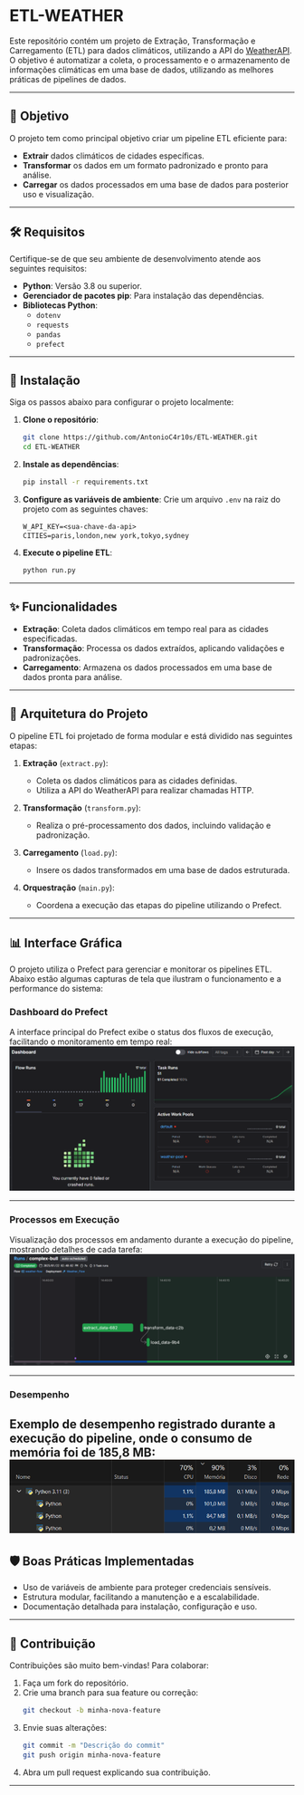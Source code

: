 # ETL-WEATHER

Este repositório contém um projeto de Extração, Transformação e Carregamento (ETL) para dados climáticos, utilizando a API do [WeatherAPI](https://www.weatherapi.com/). O objetivo é automatizar a coleta, o processamento e o armazenamento de informações climáticas em uma base de dados, utilizando as melhores práticas de pipelines de dados.

---

## 🌟 **Objetivo**

O projeto tem como principal objetivo criar um pipeline ETL eficiente para:

- **Extrair** dados climáticos de cidades específicas.
- **Transformar** os dados em um formato padronizado e pronto para análise.
- **Carregar** os dados processados em uma base de dados para posterior uso e visualização.

---

## 🛠️ **Requisitos**

Certifique-se de que seu ambiente de desenvolvimento atende aos seguintes requisitos:

- **Python**: Versão 3.8 ou superior.
- **Gerenciador de pacotes pip**: Para instalação das dependências.
- **Bibliotecas Python**:
  - `dotenv`
  - `requests`
  - `pandas`
  - `prefect`

---

## 🚀 **Instalação**

Siga os passos abaixo para configurar o projeto localmente:

1. **Clone o repositório**:
   ```bash
   git clone https://github.com/AntonioC4r10s/ETL-WEATHER.git
   cd ETL-WEATHER
   ```

2. **Instale as dependências**:
   ```bash
   pip install -r requirements.txt
   ```

3. **Configure as variáveis de ambiente**:
   Crie um arquivo `.env` na raiz do projeto com as seguintes chaves:
   ```env
   W_API_KEY=<sua-chave-da-api>
   CITIES=paris,london,new york,tokyo,sydney
   ```

4. **Execute o pipeline ETL**:
   ```bash
   python run.py
   ```

---

## ✨ **Funcionalidades**

- **Extração**: Coleta dados climáticos em tempo real para as cidades especificadas.
- **Transformação**: Processa os dados extraídos, aplicando validações e padronizações.
- **Carregamento**: Armazena os dados processados em uma base de dados pronta para análise.

---

## 🔧 **Arquitetura do Projeto**

O pipeline ETL foi projetado de forma modular e está dividido nas seguintes etapas:

1. **Extração** (`extract.py`):
   - Coleta os dados climáticos para as cidades definidas.
   - Utiliza a API do WeatherAPI para realizar chamadas HTTP.

2. **Transformação** (`transform.py`):
   - Realiza o pré-processamento dos dados, incluindo validação e padronização.

3. **Carregamento** (`load.py`):
   - Insere os dados transformados em uma base de dados estruturada.

4. **Orquestração** (`main.py`):
   - Coordena a execução das etapas do pipeline utilizando o Prefect.

---

## 📊 **Interface Gráfica**

O projeto utiliza o Prefect para gerenciar e monitorar os pipelines ETL. Abaixo estão algumas capturas de tela que ilustram o funcionamento e a performance do sistema:

### **Dashboard do Prefect**
A interface principal do Prefect exibe o status dos fluxos de execução, facilitando o monitoramento em tempo real:
![Dashboard Prefect](imgs/img_1.png)

---

### **Processos em Execução**
Visualização dos processos em andamento durante a execução do pipeline, mostrando detalhes de cada tarefa:
![Processos em Execução](imgs/img_2.png)

---

### **Desempenho**
Exemplo de desempenho registrado durante a execução do pipeline, onde o consumo de memória foi de **185,8 MB**:
![Desempenho](imgs/img_3.png)
---

## 🛡️ **Boas Práticas Implementadas**

- Uso de variáveis de ambiente para proteger credenciais sensíveis.
- Estrutura modular, facilitando a manutenção e a escalabilidade.
- Documentação detalhada para instalação, configuração e uso.

---

## 🤝 **Contribuição**

Contribuições são muito bem-vindas! Para colaborar:

1. Faça um fork do repositório.
2. Crie uma branch para sua feature ou correção:
   ```bash
   git checkout -b minha-nova-feature
   ```
3. Envie suas alterações:
   ```bash
   git commit -m "Descrição do commit"
   git push origin minha-nova-feature
   ```
4. Abra um pull request explicando sua contribuição.

---
